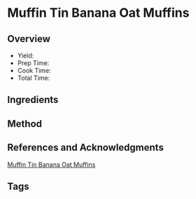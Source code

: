 # Muffin Tin Banana Oat Muffins

## Overview

- Yield:
- Prep Time:
- Cook Time:
- Total Time:

## Ingredients


## Method



## References and Acknowledgments

[Muffin Tin Banana Oat Muffins](https://tasty.co/recipe/muffin-tin-banana-oat-muffins)

## Tags



